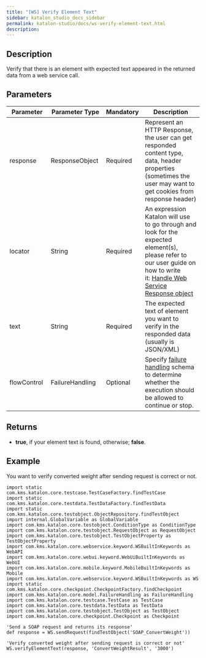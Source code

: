 ```yaml
---
title: "[WS] Verify Element Text" 
sidebar: katalon_studio_docs_sidebar
permalink: katalon-studio/docs/ws-verify-element-text.html 
description: 
---
```

Description
-----------

Verify that there is an element with expected text appeared in the returned data from a web service call.

Parameters 
-----------

| Parameter | Parameter Type | Mandatory | Description |
| --- | --- | --- | --- |
| response  | ResponseObject  | Required | Represent an HTTP Response, the user can get responded content type, data, header properties (sometimes the user may want to get cookies from response header) |
| locator  | String  | Required | An expression Katalon will use to go through and look for the expected element(s), please refer to our user guide on how to write it: [Handle Web Service Response object](#) |
| text  | String  | Required | The expected text of element you want to verify in the responded data (usually is JSON/XML) |
| flowControl  | FailureHandling  | Optional | Specify [failure handling](https://docs.katalon.com/x/qAAM) schema to determine whether the execution should be allowed to continue or stop. |

Returns
-------

*   **true**, if your element text is found, otherwise; **false**.

Example
-------

You want to verify converted weight after sending request is correct or not.

```
import static com.kms.katalon.core.testcase.TestCaseFactory.findTestCase
import static com.kms.katalon.core.testdata.TestDataFactory.findTestData
import static com.kms.katalon.core.testobject.ObjectRepository.findTestObject
import internal.GlobalVariable as GlobalVariable
import com.kms.katalon.core.testobject.ConditionType as ConditionType
import com.kms.katalon.core.testobject.RequestObject as RequestObject
import com.kms.katalon.core.testobject.TestObjectProperty as TestObjectProperty
import com.kms.katalon.core.webservice.keyword.WSBuiltInKeywords as WebAPI
import com.kms.katalon.core.webui.keyword.WebUiBuiltInKeywords as WebUI
import com.kms.katalon.core.mobile.keyword.MobileBuiltInKeywords as Mobile
import com.kms.katalon.core.webservice.keyword.WSBuiltInKeywords as WS
import static com.kms.katalon.core.checkpoint.CheckpointFactory.findCheckpoint
import com.kms.katalon.core.model.FailureHandling as FailureHandling
import com.kms.katalon.core.testcase.TestCase as TestCase
import com.kms.katalon.core.testdata.TestData as TestData
import com.kms.katalon.core.testobject.TestObject as TestObject
import com.kms.katalon.core.checkpoint.Checkpoint as Checkpoint

'Send a SOAP request and returns its response'
def response = WS.sendRequest(findTestObject('SOAP_ConvertWeight'))

'Verify converted weight after sending request is correct or not'
WS.verifyElementText(response, 'ConvertWeightResult', '3000')
```